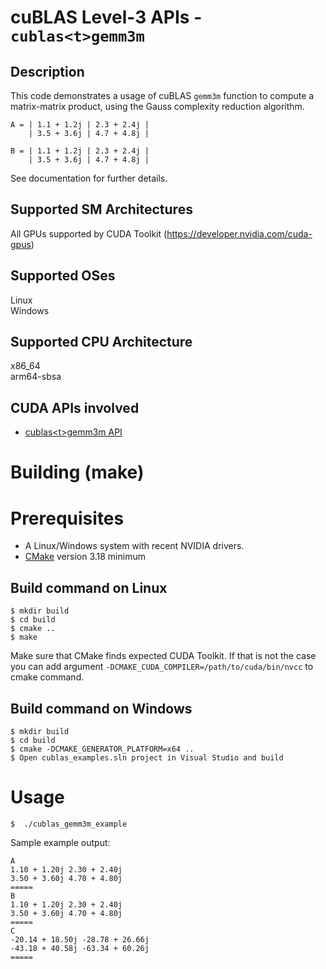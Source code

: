 # cuBLAS Level-3 APIs - `cublas<t>gemm3m`

## Description

This code demonstrates a usage of cuBLAS `gemm3m` function to compute a matrix-matrix product, using the Gauss complexity reduction algorithm.

```
A = | 1.1 + 1.2j | 2.3 + 2.4j |
    | 3.5 + 3.6j | 4.7 + 4.8j |

B = | 1.1 + 1.2j | 2.3 + 2.4j |
    | 3.5 + 3.6j | 4.7 + 4.8j |
```

See documentation for further details.

## Supported SM Architectures

All GPUs supported by CUDA Toolkit (https://developer.nvidia.com/cuda-gpus)  

## Supported OSes

Linux  
Windows

## Supported CPU Architecture

x86_64  
arm64-sbsa

## CUDA APIs involved
- [cublas\<t>gemm3m API](https://docs.nvidia.com/cuda/cublas/index.html#cublas-t-gemm3m)

# Building (make)

# Prerequisites
- A Linux/Windows system with recent NVIDIA drivers.
- [CMake](https://cmake.org/download) version 3.18 minimum

## Build command on Linux
```
$ mkdir build
$ cd build
$ cmake ..
$ make
```
Make sure that CMake finds expected CUDA Toolkit. If that is not the case you can add argument `-DCMAKE_CUDA_COMPILER=/path/to/cuda/bin/nvcc` to cmake command.

## Build command on Windows
```
$ mkdir build
$ cd build
$ cmake -DCMAKE_GENERATOR_PLATFORM=x64 ..
$ Open cublas_examples.sln project in Visual Studio and build
```

# Usage
```
$  ./cublas_gemm3m_example
```

Sample example output:

```
A
1.10 + 1.20j 2.30 + 2.40j 
3.50 + 3.60j 4.70 + 4.80j 
=====
B
1.10 + 1.20j 2.30 + 2.40j 
3.50 + 3.60j 4.70 + 4.80j 
=====
C
-20.14 + 18.50j -28.78 + 26.66j 
-43.18 + 40.58j -63.34 + 60.26j 
=====
```
